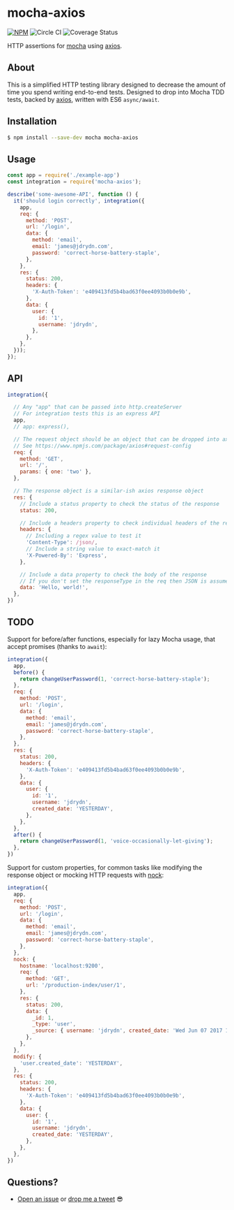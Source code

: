 # mocha-axios

[![NPM](https://badge.fury.io/js/mocha-axios.svg)](https://www.npmjs.com/package/mocha-axios)
![Circle CI](https://circleci.com/gh/jdrydn/mocha-axios/tree/master.svg?style=shield)
![Coverage Status](https://coveralls.io/repos/jdrydn/mocha-axios/badge.svg?branch=master&service=github)

HTTP assertions for [mocha](#) using [axios](#).

## About

This is a simplified HTTP testing library designed to decrease the amount of time you spend writing end-to-end tests.
Designed to drop into Mocha TDD tests, backed by [axios](#), written with ES6 `async/await`.

## Installation

```sh
$ npm install --save-dev mocha mocha-axios
```

## Usage

```js
const app = require('./example-app')
const integration = require('mocha-axios');

describe('some-awesome-API', function () {
  it('should login correctly', integration({
    app,
    req: {
      method: 'POST',
      url: '/login',
      data: {
        method: 'email',
        email: 'james@jdrydn.com',
        password: 'correct-horse-battery-staple',
      },
    },
    res: {
      status: 200,
      headers: {
        'X-Auth-Token': 'e409413fd5b4bad63f0ee4093b0b0e9b',
      },
      data: {
        user: {
          id: '1',
          username: 'jdrydn',
        },
      },
    },
  }));
});
```

## API

```js
integration({

  // Any "app" that can be passed into http.createServer
  // For integration tests this is an express API
  app,
  // app: express(),

  // The request object should be an object that can be dropped into axios
  // See https://www.npmjs.com/package/axios#request-config
  req: {
    method: 'GET',
    url: '/',
    params: { one: 'two' },
  },

  // The response object is a similar-ish axios response object
  res: {
    // Include a status property to check the status of the response
    status: 200,

    // Include a headers property to check individual headers of the response
    headers: {
      // Including a regex value to test it
      'Content-Type': /json/,
      // Include a string value to exact-match it
      'X-Powered-By': 'Express',
    },

    // Include a data property to check the body of the response
    // If you don't set the responseType in the req then JSON is assumed
    data: 'Hello, world!',
  },
})
```

## TODO

Support for before/after functions, especially for lazy Mocha usage, that accept promises (thanks to `await`):

```js
integration({
  app,
  before() {
    return changeUserPassword(1, 'correct-horse-battery-staple');
  },
  req: {
    method: 'POST',
    url: '/login',
    data: {
      method: 'email',
      email: 'james@jdrydn.com',
      password: 'correct-horse-battery-staple',
    },
  },
  res: {
    status: 200,
    headers: {
      'X-Auth-Token': 'e409413fd5b4bad63f0ee4093b0b0e9b',
    },
    data: {
      user: {
        id: '1',
        username: 'jdrydn',
        created_date: 'YESTERDAY',
      },
    },
  },
  after() {
    return changeUserPassword(1, 'voice-occasionally-let-giving');
  },
})
```

Support for custom properties, for common tasks like modifying the response object or mocking HTTP requests with
[nock](https://npm.im/nock):

```js
integration({
  app,
  req: {
    method: 'POST',
    url: '/login',
    data: {
      method: 'email',
      email: 'james@jdrydn.com',
      password: 'correct-horse-battery-staple',
    },
  },
  nock: {
    hostname: 'localhost:9200',
    req: {
      method: 'GET',
      url: '/production-index/user/1',
    },
    res: {
      status: 200,
      data: {
        _id: 1,
        _type: 'user',
        _source: { username: 'jdrydn', created_date: 'Wed Jun 07 2017 11:12:12 GMT+0100 (BST)' },
      },
    },
  },
  modify: {
    'user.created_date': 'YESTERDAY',
  },
  res: {
    status: 200,
    headers: {
      'X-Auth-Token': 'e409413fd5b4bad63f0ee4093b0b0e9b',
    },
    data: {
      user: {
        id: '1',
        username: 'jdrydn',
        created_date: 'YESTERDAY',
      },
    },
  },
})
```

## Questions?

- [Open an issue](https://github.com/jdrydn/mocha-axios) or [drop me a tweet](https://twitter.com/jdrydn) :sunglasses:

